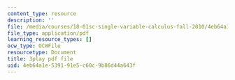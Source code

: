 ```yaml
---
content_type: resource
description: ''
file: /media/courses/18-01sc-single-variable-calculus-fall-2010/4eb64a1e539191e5c60c9b86d44a643f_9v25gg2qJYE.pdf
file_type: application/pdf
learning_resource_types: []
ocw_type: OCWFile
resourcetype: Document
title: 3play pdf file
uid: 4eb64a1e-5391-91e5-c60c-9b86d44a643f
---
```

